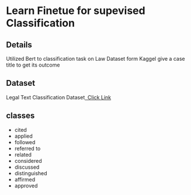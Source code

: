 <h1> Learn Finetue for supevised Classification</h1>
<h2>Details</h2>
<p>Utilized Bert to classification task on Law Dataset form Kaggel give a case title to get its outcome</p>
<h2>Dataset</h2>
<p>Legal Text Classification Dataset<a href="https://www.kaggle.com/datasets/amohankumar/legal-text-classification-dataset">&nbsp Click Link</a></p>
<h2>classes</h2>
<ul>
    <li>cited
    <li>applied</li>
    <li>followed</li>
    <li>referred to</li>
    <li>related</li>
    <li>considered</li>
    <li>discussed</li>
    <li>distinguished</li>
    <li>affirmed</li>
    <li>approved</li>
</ul>
